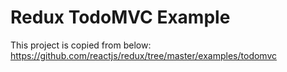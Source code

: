 # Redux TodoMVC Example

This project is copied from below:
https://github.com/reactjs/redux/tree/master/examples/todomvc